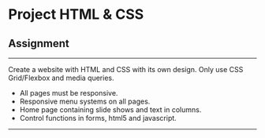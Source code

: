 # Project HTML & CSS
## Assignment
-----------------------------------------------------------------------------
Create a website with HTML and CSS with its own design. Only use CSS Grid/Flexbox and media queries.

- All pages must be responsive.
- Responsive menu systems on all pages.
- Home page containing slide shows and text in columns.
- Control functions in forms, html5 and javascript.

-----------------------------------------------------------------------------
